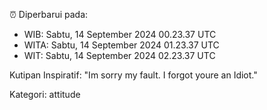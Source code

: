 ⏰ Diperbarui pada:
- WIB: Sabtu, 14 September 2024 00.23.37 UTC
- WITA: Sabtu, 14 September 2024 01.23.37 UTC
- WIT: Sabtu, 14 September 2024 02.23.37 UTC

Kutipan Inspiratif:
"Im sorry my fault. I forgot youre an Idiot."


Kategori: attitude

